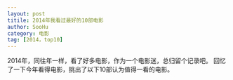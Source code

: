 ```yaml
---
layout: post
titile: 2014年我看过最好的10部电影
author: SooHu
category: 电影
tag: [2014，top10]
---
```


2014年，同往年一样，看了好多电影，作为一个电影迷，总归留个记录吧。
回忆了一下今年看得电影，挑出了以下10部认为值得一看的电影。

